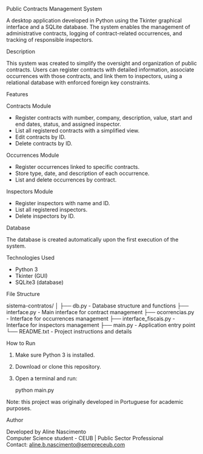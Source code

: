 Public Contracts Management System

A desktop application developed in Python using the Tkinter graphical interface and a SQLite database. The system enables the management of administrative contracts, logging of contract-related occurrences, and tracking of responsible inspectors.

Description

This system was created to simplify the oversight and organization of public contracts. Users can register contracts with detailed information, associate occurrences with those contracts, and link them to inspectors, using a relational database with enforced foreign key constraints.

Features

Contracts Module
- Register contracts with number, company, description, value, start and end dates, status, and assigned inspector.
- List all registered contracts with a simplified view.
- Edit contracts by ID.
- Delete contracts by ID.

Occurrences Module
- Register occurrences linked to specific contracts.
- Store type, date, and description of each occurrence.
- List and delete occurrences by contract.

Inspectors Module
- Register inspectors with name and ID.
- List all registered inspectors.
- Delete inspectors by ID.

Database

The database is created automatically upon the first execution of the system.

Technologies Used

- Python 3
- Tkinter (GUI)
- SQLite3 (database)

File Structure

sistema-contratos/
│
├── db.py                  - Database structure and functions
├── interface.py           - Main interface for contract management
├── ocorrencias.py         - Interface for occurrences management
├── interface_fiscais.py   - Interface for inspectors management
├── main.py                - Application entry point
└── README.txt             - Project instructions and details

How to Run

1. Make sure Python 3 is installed.
2. Download or clone this repository.
3. Open a terminal and run:

   python main.py

Note: this project was originally developed in Portuguese for academic purposes.


Author

Developed by Aline Nascimento  
Computer Science student - CEUB | Public Sector Professional  
Contact: aline.b.nascimento@sempreceub.com



